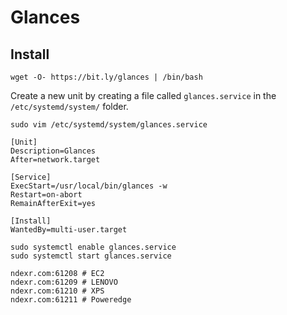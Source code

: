 
# Glances

## Install

```
wget -O- https://bit.ly/glances | /bin/bash
```

Create a new unit by creating a file called `glances.service` in the `/etc/systemd/system/` folder.

```
sudo vim /etc/systemd/system/glances.service
```


```
[Unit]
Description=Glances
After=network.target

[Service]
ExecStart=/usr/local/bin/glances -w
Restart=on-abort
RemainAfterExit=yes

[Install]
WantedBy=multi-user.target
```

```.
sudo systemctl enable glances.service
sudo systemctl start glances.service
```

```
ndexr.com:61208 # EC2
ndexr.com:61209 # LENOVO
ndexr.com:61210 # XPS
ndexr.com:61211 # Poweredge
```